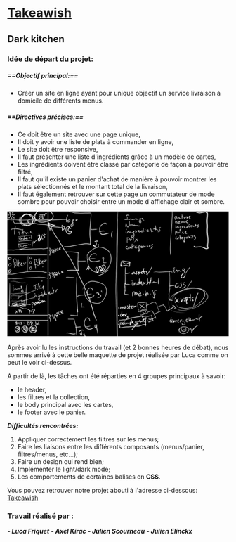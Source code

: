 # <u>Takeawish</u>
## Dark kitchen

### Idée de départ du projet:

##### ==Objectif principal:==
- Créer un site en ligne ayant pour unique objectif un service livraison à domicile de différents menus.

##### ==Directives précises:==
- Ce doit être un site avec une page unique,
- Il doit y avoir une liste de plats à commander en ligne,
- Le site doit être responsive,
- Il faut présenter une liste d'ingrédients grâce à un modèle de cartes,
- Les ingrédients doivent être classé par catégorie de façon à pouvoir être filtré,
- Il faut qu'il existe un panier d'achat de manière à pouvoir montrer les plats sélectionnés et le montant total de la livraison,
- Il faut également retrouver sur cette page un commutateur de mode sombre pour pouvoir choisir entre un mode d'affichage clair et sombre.

![Maquette de takeawish](assets/img/project-layout.png)

Après avoir lu les instructions du travail (et 2 bonnes heures de débat), nous sommes arrivé à cette belle maquette de projet réalisée par Luca comme on peut le voir ci-dessus.

A partir de là, les tâches ont été réparties en 4 groupes principaux à savoir:
- le header,
- les filtres et la collection,
- le body principal avec les cartes,
- le footer avec le panier.

***Difficultés rencontrées:***
1. Appliquer correctement les filtres sur les menus;
2. Faire les liaisons entre les différents composants (menus/panier, filtres/menus, etc...);
3. Faire un design qui rend bien;
4. Implémenter le light/dark mode;
5. Les comportements de certaines balises en **CSS**.

Vous pouvez retrouver notre projet abouti à l'adresse ci-dessous:
[Takeawish](https://raw.githack.com/FriquetLuca/dark-kitchen/master/index.html)


### Travail réalisé par : 

***- Luca Friquet***
***- Axel Kirac***
***- Julien Scourneau***
***- Julien Elinckx***